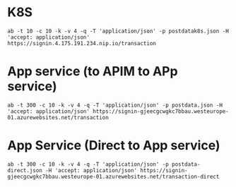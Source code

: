 

# K8S

```
ab -t 10 -c 10 -k -v 4 -q -T 'application/json' -p postdatak8s.json -H 'accept: application/json' https://signin.4.175.191.234.nip.io/transaction
```

# App service (to APIM to APp service)

```
ab -t 300 -c 10 -k -v 4 -q -T 'application/json' -p postdata.json -H 'accept: application/json' https://signin-gjeecgcwgkc7bbau.westeurope-01.azurewebsites.net/transaction
```

# App Service (Direct to App service)

```
ab -t 300 -c 10 -k -v 4 -q -T 'application/json' -p postdata-direct.json -H 'accept: application/json' https://signin-gjeecgcwgkc7bbau.westeurope-01.azurewebsites.net/transaction-direct
```